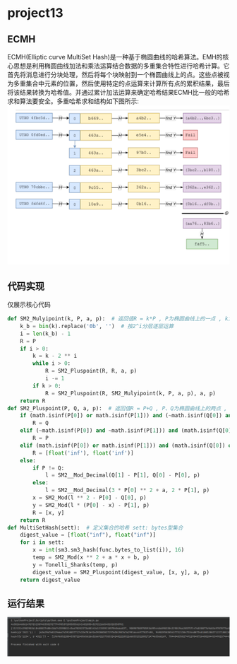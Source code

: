 # project13

## ECMH
ECMH(Elliptic curve MultiSet Hash)是一种基于椭圆曲线的哈希算法。EMH的核心思想是利用椭圆曲线加法和乘法运算结合数据的多重集合特性进行哈希计算。它首先将消息进行分块处理，然后将每个块映射到一个椭圆曲线上的点。这些点被视为多重集合中元素的位置，然后使用特定的点运算来计算所有点的累积结果，最后将该结果转换为哈希值。并通过累计加法运算来确定哈希结果ECMH比一般的哈希求和算法要安全。多重哈希求和结构如下图所示:  
![image](1.png)
## 代码实现
仅展示核心代码
```python
def SM2_Mulyipoint(k, P, a, p):  # 返回值R = k*P , P为椭圆曲线上的一点 , k为正整数
    k_b = bin(k).replace('0b', '')  # 按2^i分层逐层运算
    i = len(k_b) - 1
    R = P
    if i > 0:
        k = k - 2 ** i
        while i > 0:
            R = SM2_Pluspoint(R, R, a, p)
            i -= 1
        if k > 0:
            R = SM2_Pluspoint(R, SM2_Mulyipoint(k, P, a, p), a, p)
    return R
def SM2_Pluspoint(P, Q, a, p):  # 返回值R = P+Q , P、Q为椭圆曲线上的两点 , 加法运算为定义在椭圆曲线上的加法
    if (math.isinf(P[0]) or math.isinf(P[1])) and (~math.isinf(Q[0]) and ~math.isinf(Q[1])):  # OP = P
        R = Q
    elif (~math.isinf(P[0]) and ~math.isinf(P[1])) and (math.isinf(Q[0]) or math.isinf(Q[1])):  # PO = P
        R = P
    elif (math.isinf(P[0]) or math.isinf(P[1])) and (math.isinf(Q[0]) or math.isinf(Q[1])):  # OO = O
        R = [float('inf'), float('inf')]
    else:
        if P != Q:
            l = SM2__Mod_Decimal(Q[1] - P[1], Q[0] - P[0], p)
        else:
            l = SM2__Mod_Decimal(3 * P[0] ** 2 + a, 2 * P[1], p)
        x = SM2_Mod(l ** 2 - P[0] - Q[0], p)
        y = SM2_Mod(l * (P[0] - x) - P[1], p)
        R = [x, y]
    return R
def MultiSetHash(sett):  # 定义集合的哈希 sett: bytes型集合
    digest_value = [float("inf"), float("inf")]
    for i in sett:
        x = int(sm3.sm3_hash(func.bytes_to_list(i)), 16)
        temp = SM2_Mod(x ** 2 + a * x + b, p)
        y = Tonelli_Shanks(temp, p)
        digest_value = SM2_Pluspoint(digest_value, [x, y], a, p)
    return digest_value
```

## 运行结果
![image](result.png)

